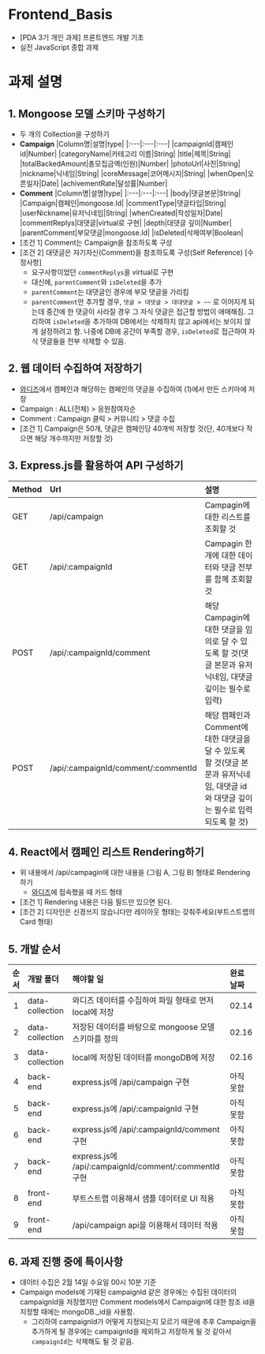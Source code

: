 # Frontend_Basis
- [PDA 3기 개인 과제] 프론트엔드 개발 기초
- 실전 JavaScript 종합 과제

# 과제 설명
## 1. Mongoose 모델 스키마 구성하기
- 두 개의 Collection을 구성하기
- <b>Campaign</b>
  |Column명|설명|type|
  |:---|:---|:---|
  |campaignId|캠페인 id|Number|
  |categoryName|카테고리 이름|String|
  |title|제목|String|
  |totalBackedAmount|총모집금액(인원)|Number|
  |photoUrl|사진|String|
  |nickname|닉네임|String|
  |coreMessage|코어메시지|String|
  |whenOpen|오픈일자|Date|
  |achivementRate|달성률|Number|
- <b>Comment</b>
  |Column명|설명|type|
  |:---|:---|:---|
  |body|댓글본문|String|
  |Campaign|캠페인|mongoose.Id|
  |commentType|댓글타입|String|
  |userNickname|유저닉네임|String|
  |whenCreated|작성일자|Date|
  |commentReplys|대댓글|virtual로 구현|
  |depth|대댓글 깊이|Number|
  |parentComment|부모댓글|mongoose.Id|
  |isDeleted|삭제여부|Boolean|
- [조건 1] Comment는 Campaign을 참조하도록 구성
- [조건 2] 대댓글은 자기자신(Comment)을 참조하도록 구성(Self Reference)
  [수정사항]
  - 요구사항이었던 `commentReplys`을 virtual로 구현
  - 대신에, `parentComment`와 `isDeleted`을 추가
  - `parentComment`는 대댓글인 경우에 부모 댓글을 가리킴
  - `parentComment`만 추가할 경우, `댓글 > 대댓글 > 대대댓글 > ~~` 로 이어지게 되는데 중간에 한 댓글이 사라질 경우 그 자식 댓글은 접근할 방법이 애매해짐. 그리하여 `isDeleted`을 추가하여 DB에서는 삭제하지 않고 api에서는 보이지 않게 설정하려고 함. 나중에 DB에 공간이 부족할 경우, `isDeleted`로 접근하여 자식 댓글들을 전부 삭제할 수 있음.

## 2. 웹 데이터 수집하여 저장하기
- [와디즈](https://www.wadiz.kr/web/wreward/main?order=support)에서 캠페인과 해당하는 캠페인의 댓글을 수집하여 (1)에서 만든 스키마에 저장
- Campaign : ALL(전체) > 응원참여자순
- Comment : Campaign 클릭 > 커뮤니티 > 댓글 수집
- [조건 1] Campaign은 50개, 댓글은 캠페인당 40개씩 저장할 것(단, 40개보다 작으면 해당 개수까지만 저장할 것)

## 3. Express.js를 활용하여 API 구성하기
|Method|Url|설명|
|:---|:---|:---|
|GET|/api/campaign|Campagin에 대한 리스트를 조회할 것|
|GET|/api/:campaignId|Campagin 한 개에 대한 데이터와 댓글 전부를 함께 조회할 것|
|POST|/api/:campaignId/comment|해당 Campagin에 대한 댓글을 임의로 달 수 있도록 할 것(댓글 본문과 유저닉네임, 대댓글 깊이는 필수로 입력)
|POST|/api/:campaignId/comment/:commentId|해당 캠페인과 Comment에 대한 대댓글을 달 수 있도록 할 것(댓글 본문과 유저닉네임, 대댓글 id와 대댓글 깊이는 필수로 입력되도록 할 것)

## 4. React에서 캠페인 리스트 Rendering하기
- 위 내용에서 /api/campagin에 대한 내용을 (그림 A, 그림 B) 형태로 Rendering 하기
  - [와디즈](https://www.wadiz.kr/web/wreward/main?order=support)에 접속했을 때 카드 형태
- [조건 1] Rendering 내용은 다음 필드만 있으면 된다.
- [조건 2] 디자인은 신경쓰지 않습니다만 레이아웃 형태는 갖춰주세요(부트스트랩의 Card 형태)

## 5. 개발 순서
|순서|개발 폴더|해야할 일|완료 날짜|
|:---:|:---|:---|:---|
|1|data-collection|와디즈 데이터를 수집하여 파일 형태로 먼저 local에 저장|02.14|
|2|data-collection|저장된 데이터를 바탕으로 mongoose 모델 스키마를 정의|02.16|
|3|data-collection|local에 저장된 데이터를 mongoDB에 저장|02.16|
|4|back-end|express.js에 /api/campaign 구현|아직 못함|
|5|back-end|express.js에 /api/:campaignId 구현|아직 못함|
|6|back-end|express.js에 /api/:campaignId/comment 구현|아직 못함|
|7|back-end|express.js에 /api/:campaignId/comment/:commentId 구현|아직 못함|
|8|front-end|부트스트랩 이용해서 샘플 데이터로 UI 적용|아직 못함|
|9|front-end|/api/campaign api을 이용해서 데이터 적용|아직 못함|

## 6. 과제 진행 중에 특이사항
- 데이터 수집은 2월 14일 수요일 00시 10분 기준
- Campaign models에 기재된 campaignId 같은 경우에는 수집된 데이터의 campaignId을 저장했지만 Comment models에서 Campaign에 대한 참조 id을 지정할 때에는 mongoDB._id을 사용함. 
  - 그리하여 campaignId가 어떻게 지정되는지 모르기 때문에 추후 Campaign을 추가하게 될 경우에는 campaignId을 제외하고 저장하게 될 것 같아서 `campaignId`는 삭제해도 될 것 같음.